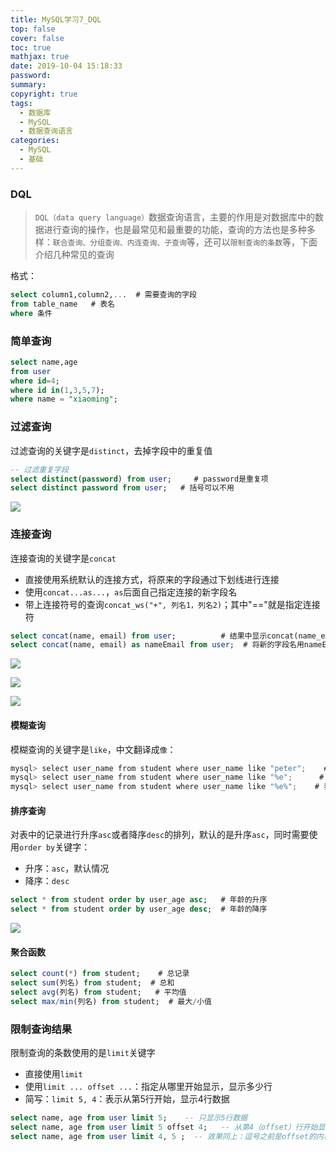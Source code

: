 ```yaml
---
title: MySQL学习7_DQL
top: false
cover: false
toc: true
mathjax: true
date: 2019-10-04 15:18:33
password:
summary:
copyright: true
tags:
  - 数据库
  - MySQL
  - 数据查询语言
categories:
  - MySQL
  - 基础
---
```


### DQL

> `DQL（data query language）`数据查询语言，主要的作用是对数据库中的数据进行查询的操作，也是最常见和最重要的功能，查询的方法也是多种多样：`联合查询、分组查询、内连查询、子查询`等，还可以`限制查询的条数`等，下面介绍几种常见的查询

格式：

```sql
select column1,column2,...  # 需要查询的字段 
from table_name   # 表名
where 条件
```

<!--MORE-->

### 简单查询

```sql
select name,age 
from user
where id=4;   
where id in(1,3,5,7);
where name = "xiaoming";
```

### 过滤查询

过滤查询的关键字是`distinct`，去掉字段中的重复值

```sql
-- 过滤重复字段
select distinct(password) from user;     # password是重复项
select distinct password from user;   # 括号可以不用
```

![](https://s2.ax1x.com/2019/10/04/uDNPdP.png)

### 连接查询

连接查询的关键字是`concat`

- 直接使用系统默认的连接方式，将原来的字段通过下划线进行连接
- 使用`concat...as...`，`as`后面自己指定连接的新字段名
- 带上连接符号的查询`concat_ws("+", 列名1，列名2)`；其中"=="就是指定连接符

```sql
select concat(name, email) from user;          # 结果中显示concat(name_email)
select concat(name, email) as nameEmail from user;  # 将新的字段名用nameEmail来表示
```

![](https://s2.ax1x.com/2019/10/04/uDNeMj.png)

![](https://s2.ax1x.com/2019/10/04/uDNrWD.png)

![](https://s2.ax1x.com/2019/10/04/uDN5Y8.png)

#### 模糊查询

模糊查询的关键字是`like`，中文翻译成`像`：

```csharp
mysql> select user_name from student where user_name like "peter";    # 像peter
mysql> select user_name from student where user_name like "%e";      # %表示任意，表示名字以e结尾
mysql> select user_name from student where user_name like "%e%";    # 表示名字中含有e 
```

#### 排序查询

对表中的记录进行升序`asc`或者降序`desc`的排列，默认的是升序`asc`，同时需要使用`order by`关键字：

- 升序：`asc`，默认情况
- 降序：`desc`

```sql
select * from student order by user_age asc;   # 年龄的升序
select * from student order by user_age desc;  # 年龄的降序
```

![](https://s2.ax1x.com/2019/10/04/uDUATx.png)

#### 聚合函数

```sql
select count(*) from student;    # 总记录
select sum(列名) from student;  # 总和
select avg(列名) from student;   # 平均值
select max/min(列名) from student;  # 最大/小值
```

### 限制查询结果

限制查询的条数使用的是`limit`关键字

- 直接使用`limit`
- 使用`limit ... offset ...`：指定从哪里开始显示，显示多少行
- 简写：`limit 5, 4`：表示从第5行开始，显示4行数据

```sql
select name, age from user limit 5;    -- 只显示5行数据
select name, age from user limit 5 offset 4;   -- 从第4（offset）行开始显示5(limit)行数据 
select name, age from user limit 4, 5 ;  -- 效果同上：逗号之前是offset的内容，逗号之后是limit内容
```

